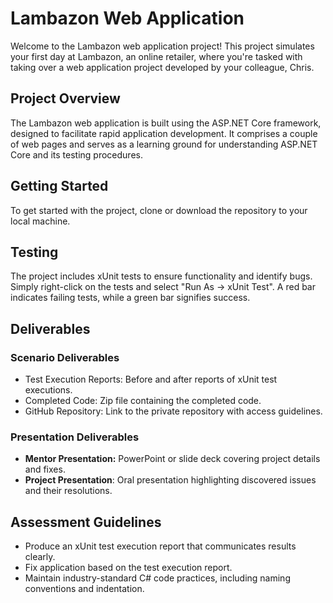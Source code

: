 ﻿# Lambazon Web Application
Welcome to the Lambazon web application project! This project simulates your first day at Lambazon, an online retailer, where you're tasked with taking over a web application project developed by your colleague, Chris.

## Project Overview
The Lambazon web application is built using the ASP.NET Core framework, designed to facilitate rapid application development. It comprises a couple of web pages and serves as a learning ground for understanding ASP.NET Core and its testing procedures.

## Getting Started
To get started with the project, clone or download the repository to your local machine.

## Testing
The project includes xUnit tests to ensure functionality and identify bugs. Simply right-click on the tests and select "Run As -> xUnit Test". A red bar indicates failing tests, while a green bar signifies success.

## Deliverables
### Scenario Deliverables
* Test Execution Reports: Before and after reports of xUnit test executions.
* Completed Code: Zip file containing the completed code.
* GitHub Repository: Link to the private repository with access guidelines.
### Presentation Deliverables
* **Mentor Presentation:** PowerPoint or slide deck covering project details and fixes.
* **Project Presentation**: Oral presentation highlighting discovered issues and their resolutions.
## Assessment Guidelines
* Produce an xUnit test execution report that communicates results clearly.
* Fix application based on the test execution report.
* Maintain industry-standard C# code practices, including naming conventions and indentation.